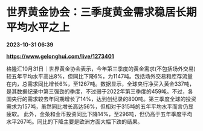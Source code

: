 # 世界黄金协会：三季度黄金需求稳居长期平均水平之上

**2023-10-31 06:39**

**https://www.gelonghui.com/live/1273401**

格隆汇10月31日｜世界黄金协会表示，今年第三季度的黄金需求(不包括场外交易)较五年平均水平高出8%，但同比下降6%，为1147吨。包括场外交易和库存流量在内，总需求同比增长6%，至1267吨。数据显示，全球央行净买入黄金337吨，是其数据纪录中第三强劲的季度，不过弱于2022年第三季度的459吨。不过，各国央行的需求较去年同期增长了14%，达到创纪录的800吨。第三季度全球的投资需求为157吨，虽然同比增长高达56%，但相对于315吨的五年平均水平而言仍显疲软。 此外，金条和金币投资同比下降14%，至296吨，但仍高于五年季度平均水平267吨。同比的下降主要是欧洲方面大幅下跌的结果。